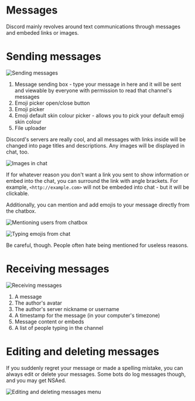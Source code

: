 # Messages
Discord mainly revolves around text communications through messages and embeded links or images.

# Sending messages

![Sending messages](http://i.imgur.com/WSLl2fE.png)

1. Message sending box - type your message in here and it will be sent and viewable by everyone with permission to read that channel's messages
2. Emoji picker open/close button
3. Emoji picker
4. Emoji default skin colour picker - allows you to pick your default emoji skin colour
5. File uploader

Discord's servers are really cool, and all messages with links inside will be changed into page titles and descriptions.
Any images will be displayed in chat, too.

![Images in chat](http://i.imgur.com/T7BBT0U.png)

If for whatever reason you don't want a link you sent to show information or embed into the chat, you can surround the link with angle brackets.
For example, `<http://example.com>` will not be embeded into chat - but it will be clickable.

Additionally, you can mention and add emojis to your message directly from the chatbox.

![Mentioning users from chatbox](http://i.imgur.com/8iU7diq.png)

![Typing emojis from chat](http://i.imgur.com/sosjVUM.png)

Be careful, though. People often hate being mentioned for useless reasons.

# Receiving messages

![Receiving messages](http://i.imgur.com/ISjmiNs.png)

1. A message
2. The author's avatar
3. The author's server nickname or username
4. A timestamp for the message (in your computer's timezone)
5. Message content or embeds
6. A list of people typing in the channel

# Editing and deleting messages

If you suddenly regret your message or made a spelling mistake, you can always edit or delete your messages.
Some bots do log messages though, and you may get NSAed.

![Editing and deleting messages menu](http://i.imgur.com/JvIJaDu.png)